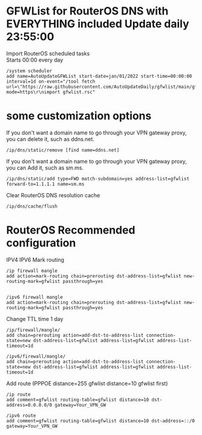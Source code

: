 # GFWList for RouterOS DNS with EVERYTHING included Update daily 23:55:00

Import RouterOS scheduled tasks  
Starts 00:00 every day
```
/system scheduler
add name=AutoUpdateGFWList start-date=jan/01/2022 start-time=00:00:00 interval=1d on-event="/tool fetch url=\"https://raw.githubusercontent.com/AutoUpdateDaily/gfwlist/main/gfwlist.rsc\" mode=https\r\nimport gfwlist.rsc"
```

# some customization options

If you don't want a domain name to go through your VPN gateway proxy, you can delete it, such as ddns.net.
```
/ip/dns/static/remove [find name=ddns.net]
```

If you don't want a domain name to go through your VPN gateway proxy, you can Add it, such as sm.ms.
```
/ip/dns/static/add type=FWD match-subdomain=yes address-list=gfwlist forward-to=1.1.1.1 name=sm.ms
```

Clear RouterOS DNS resolution cache
```
/ip/dns/cache/flush
```

# RouterOS Recommended configuration

IPV4 IPV6 Mark routing
```
/ip firewall mangle
add action=mark-routing chain=prerouting dst-address-list=gfwlist new-routing-mark=gfwlist passthrough=yes


/ipv6 firewall mangle
add action=mark-routing chain=prerouting dst-address-list=gfwlist new-routing-mark=gfwlist passthrough=yes
```

Change TTL time 1 day
```
/ip/firewall/mangle/
add chain=prerouting action=add-dst-to-address-list connection-state=new dst-address-list=gfwlist address-list=gfwlist address-list-timeout=1d

/ipv6/firewall/mangle/
add chain=prerouting action=add-dst-to-address-list connection-state=new dst-address-list=gfwlist address-list=gfwlist address-list-timeout=1d
```

Add route (PPPOE distance=255 gfwlist distance=10 gfwlist first)
```
/ip route
add comment=gfwlist routing-table=gfwlist distance=10 dst-address=0.0.0.0/0 gateway=Your_VPN_GW

/ipv6 route
add comment=gfwlist routing-table=gfwlist distance=10 dst-address=::/0 gateway=Your_VPN_GW
```

